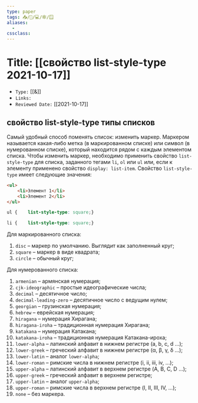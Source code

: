 ```yaml
---
type: paper
tags: 📥️/📜️/💻/🕸/🪟
aliases:
  - 
cssclass: 
---
```




# Title: **[[свойство list-style-type 2021-10-17]]**
- `Type:` [[&]]
- `Links:`
- `Reviewed Date:` [[2021-10-17]]

## свойство list-style-type типы списков

Самый удобный способ поменять список: изменить маркер. Маркером называется какая-либо метка (в маркированном списке) или символ (в нумерованном списке), который находится рядом с каждым элементом списка. Чтобы изменить маркер, необходимо применить свойство `list-style-type` для списка, заданного тегами `li`, `ol` или `ul` или, если к элементу применено свойство `display: list-item`. Свойство `list-style-type` имеет следующие значения:


```html
<ul>  
	<li>Элемент 1</li>
	<li>Элемент 2</li>
</ul>
```

```css
ul {    list-style-type: square;}
```

```css
li {    list-style-type: square;}
```

Для маркированного списка:

1.  `disc` – маркер по умолчанию. Выглядит как заполненный круг;
2.  `square` – маркер в виде квадрата;
3.  `circle` – обычный круг;

Для нумерованного списка:

1.  `armenian` – армянская нумерация;
2.  `cjk-ideographic` – простые идеографические числа;
3.  `decimal` – десятичное число;
4.  `decimal-leading-zero` – десятичное число с ведущим нулем;
5.  `georgian` – грузинская нумерация;
6.  `hebrew` – еврейская нумерация;
7.  `hiragana` – нумерация Хирагана;
8.  `hiragana-iroha` – традиционная нумерация Хирагана;
9.  `katakana` – нумерация Катакана;
10.  `katakana-iroha` – традиционная нумерация Катакана-ироха;
11.  `lower-alpha` – латинский алфавит в нижнем регистре (a, b, c, d …);
12.  `lower-greek` – греческий алфавит в нижнем регистре (α, β, γ, δ …);
13.  `lower-latin` – аналог `lower-alpha`;
14.  `lower-roman` – римские числа в нижнем регистре (i, ii, iii, iv, …);
15.  `upper-alpha` – латинский алфавит в верхнем регистре (A, B, C, D …);
16.  `upper-greek` – греческий алфавит в верхнем регистре;
17.  `upper-latin` – аналог `upper-alpha`;
18.  `upper-roman` – римские числа в верхнем регистре (I, II, III, IV, …);
19.  `none` – без маркера.

